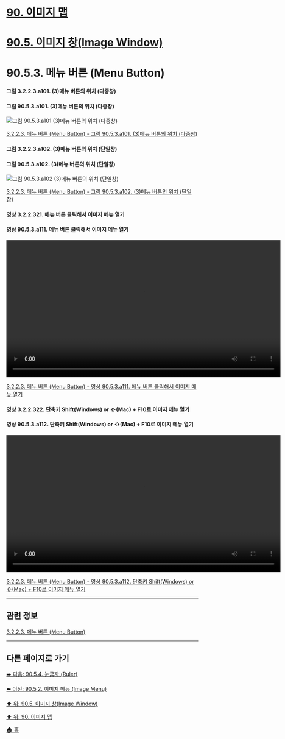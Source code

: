 # [90. 이미지 맵](./90-00-image-map.md)
# [90.5. 이미지 창(Image Window)](./90-05-00-image_window.md)
# 90.5.3. 메뉴 버튼 (Menu Button)

#### 그림 3.2.2.3.a101. (3)메뉴 버튼의 위치 (다중창)
#### 그림 90.5.3.a101. (3)메뉴 버튼의 위치 (다중창)
![그림 90.5.3.a101 (3)메뉴 버튼의 위치 (다중창)](https://github.com/wonder13662/gimp/assets/15767104/b93c21b9-dfe7-4563-a0a4-4fd53bfc2ac6)

[3.2.2.3. 메뉴 버튼 (Menu Button) - 그림 90.5.3.a101. (3)메뉴 버튼의 위치 (다중창)]()

#### 그림 3.2.2.3.a102. (3)메뉴 버튼의 위치 (단일창)
#### 그림 90.5.3.a102. (3)메뉴 버튼의 위치 (단일창)
![그림 90.5.3.a102 (3)메뉴 버튼의 위치 (단일창)](https://github.com/wonder13662/gimp/assets/15767104/86ee4064-7544-4b17-be5a-b5efd62318c5)

[3.2.2.3. 메뉴 버튼 (Menu Button) - 그림 90.5.3.a102. (3)메뉴 버튼의 위치 (단일창)]()

#### 영상 3.2.2.321. 메뉴 버튼 클릭해서 이미지 메뉴 열기
#### 영상 90.5.3.a111. 메뉴 버튼 클릭해서 이미지 메뉴 열기
<video controls="controls" width="720" environment="MacOS:Sonoma 14.2.1 GIMP 2.10.36" src="https://github.com/wonder13662/gimp/assets/15767104/d31327e9-cd48-4dc0-80bb-065b94bf9921"></video>

[3.2.2.3. 메뉴 버튼 (Menu Button) - 영상 90.5.3.a111. 메뉴 버튼 클릭해서 이미지 메뉴 열기]()

#### 영상 3.2.2.322. 단축키 Shift(Windows) or ⇧(Mac) + F10로 이미지 메뉴 열기
#### 영상 90.5.3.a112. 단축키 Shift(Windows) or ⇧(Mac) + F10로 이미지 메뉴 열기
<video controls="controls" width="720" environment="MacOS:Sonoma 14.2.1 GIMP 2.10.36" src="https://github.com/wonder13662/gimp/assets/15767104/ebb0cbca-751e-4d63-a43c-99a9437d5813"></video>

[3.2.2.3. 메뉴 버튼 (Menu Button) - 영상 90.5.3.a112. 단축키 Shift(Windows) or ⇧(Mac) + F10로 이미지 메뉴 열기]()

***

## 관련 정보

[3.2.2.3. 메뉴 버튼 (Menu Button)](./03-02-02-image-windowx-03-menu-button.md)

***

## 다른 페이지로 가기

[➡️ 다음: 90.5.4. 눈금자 (Ruler)](./90-05-04-ruler.md)

[⬅️ 이전: 90.5.2. 이미지 메뉴 (Image Menu)](./90-05-02-image_menu.md)

[⬆️ 위: 90.5. 이미지 창(Image Window)](./90-05-00-image_window.md)

[⬆️ 위: 90. 이미지 맵](./90-00-image-map.md)

[🏠 홈](./00-home.md)